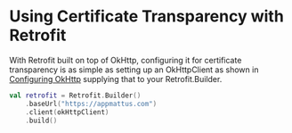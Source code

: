 # Using Certificate Transparency with Retrofit

With Retrofit built on top of OkHttp, configuring it for certificate transparency is as simple as setting up an OkHttpClient as shown
in [Configuring OkHttp](okhttp.md) supplying that to your Retrofit.Builder.

```kotlin
val retrofit = Retrofit.Builder()
    .baseUrl("https://appmattus.com")
    .client(okHttpClient)
    .build()
```
